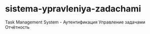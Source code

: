 # sistema-ypravleniya-zadachami
Task Management System - Аутентификация Управление задачами Отчётность
